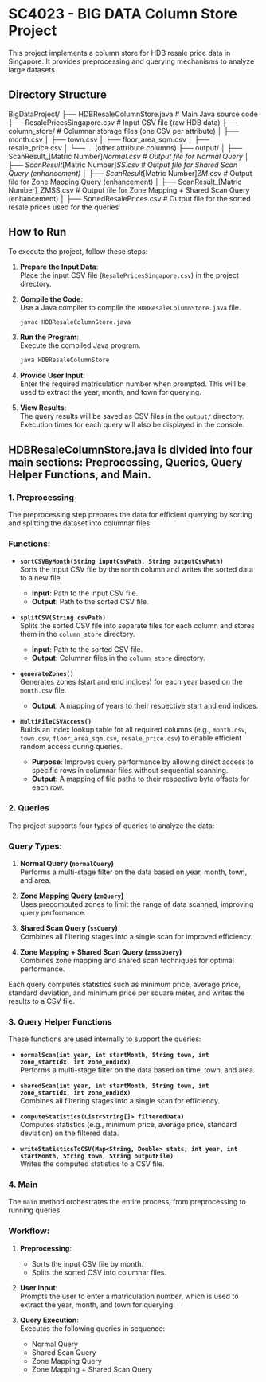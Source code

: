# SC4023 - BIG DATA Column Store Project

This project implements a column store for HDB resale price data in Singapore. It provides preprocessing and querying mechanisms to analyze large datasets. 

## Directory Structure

BigDataProject/
├── HDBResaleColumnStore.java         # Main Java source code
├── ResalePricesSingapore.csv         # Input CSV file (raw HDB data)
├── column_store/                     # Columnar storage files (one CSV per attribute)
│   ├── month.csv
│   ├── town.csv
│   ├── floor_area_sqm.csv
│   ├── resale_price.csv
│   └── ... (other attribute columns)
├── output/
│   ├── ScanResult_[Matric Number]_Normal.csv             # Output file for Normal Query
│   ├── ScanResult_[Matric Number]_SS.csv                 # Output file for Shared Scan Query (enhancement)
│   ├── ScanResult_[Matric Number]_ZM_.csv                # Output file for Zone Mapping Query (enhancement)
│   ├── ScanResult_[Matric Number]_ZMSS.csv               # Output file for Zone Mapping + Shared Scan Query (enhancement)
│   ├── SortedResalePrices.csv          # Output file for the sorted resale prices used for the queries 


## How to Run

To execute the project, follow these steps:

1. **Prepare the Input Data**:  
    Place the input CSV file (`ResalePricesSingapore.csv`) in the project directory.

2. **Compile the Code**:  
    Use a Java compiler to compile the `HDBResaleColumnStore.java` file.  
    ```bash
    javac HDBResaleColumnStore.java
    ```

3. **Run the Program**:  
    Execute the compiled Java program.  
    ```bash
    java HDBResaleColumnStore
    ```

4. **Provide User Input**:  
    Enter the required matriculation number when prompted. This will be used to extract the year, month, and town for querying.

5. **View Results**:  
    The query results will be saved as CSV files in the `output/` directory. Execution times for each query will also be displayed in the console.



## HDBResaleColumnStore.java is divided into four main sections: **Preprocessing**, **Queries**, **Query Helper Functions**, and **Main**.

### 1. Preprocessing

The preprocessing step prepares the data for efficient querying by sorting and splitting the dataset into columnar files.

### Functions:
- **`sortCSVByMonth(String inputCsvPath, String outputCsvPath)`**  
  Sorts the input CSV file by the `month` column and writes the sorted data to a new file.  
  - **Input**: Path to the input CSV file.  
  - **Output**: Path to the sorted CSV file.

- **`splitCSV(String csvPath)`**  
  Splits the sorted CSV file into separate files for each column and stores them in the `column_store` directory.  
  - **Input**: Path to the sorted CSV file.  
  - **Output**: Columnar files in the `column_store` directory.

- **`generateZones()`**  
  Generates zones (start and end indices) for each year based on the `month.csv` file.  
  - **Output**: A mapping of years to their respective start and end indices.
  
- **`MultiFileCSVAccess()`**  
  Builds an index lookup table for all required columns (e.g., `month.csv`, `town.csv`, `floor_area_sqm.csv`, `resale_price.csv`) to enable efficient random access during queries.  
  - **Purpose**: Improves query performance by allowing direct access to specific rows in columnar files without sequential scanning.
  - **Output**: A mapping of file paths to their respective byte offsets for each row.




### 2. Queries

The project supports four types of queries to analyze the data:

### Query Types:
1. **Normal Query (`normalQuery`)**  
   Performs a multi-stage filter on the data based on year, month, town, and area.

2. **Zone Mapping Query (`zmQuery`)**  
   Uses precomputed zones to limit the range of data scanned, improving query performance.

3. **Shared Scan Query (`ssQuery`)**  
   Combines all filtering stages into a single scan for improved efficiency.

4. **Zone Mapping + Shared Scan Query (`zmssQuery`)**  
   Combines zone mapping and shared scan techniques for optimal performance.

Each query computes statistics such as minimum price, average price, standard deviation, and minimum price per square meter, and writes the results to a CSV file.



### 3. Query Helper Functions

These functions are used internally to support the queries:

- **`normalScan(int year, int startMonth, String town, int zone_startIdx, int zone_endIdx)`**  
  Performs a multi-stage filter on the data based on time, town, and area.

- **`sharedScan(int year, int startMonth, String town, int zone_startIdx, int zone_endIdx)`**  
  Combines all filtering stages into a single scan for efficiency.

- **`computeStatistics(List<String[]> filteredData)`**  
  Computes statistics (e.g., minimum price, average price, standard deviation) on the filtered data.

- **`writeStatisticsToCSV(Map<String, Double> stats, int year, int startMonth, String town, String outputFile)`**  
  Writes the computed statistics to a CSV file.



### 4. Main

The `main` method orchestrates the entire process, from preprocessing to running queries.

### Workflow:
1. **Preprocessing**:  
   - Sorts the input CSV file by month.  
   - Splits the sorted CSV into columnar files.

2. **User Input**:  
   Prompts the user to enter a matriculation number, which is used to extract the year, month, and town for querying.

3. **Query Execution**:  
   Executes the following queries in sequence:
   - Normal Query
   - Shared Scan Query
   - Zone Mapping Query
   - Zone Mapping + Shared Scan Query



